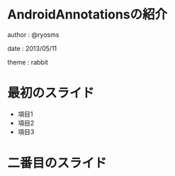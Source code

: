 # AndroidAnnotationsの紹介

author
:   @ryosms

date
:   2013/05/11

theme
:    rabbit

# 最初のスライド

* 項目1
* 項目2
* 項目3

# 二番目のスライド

